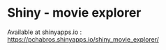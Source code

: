 # Shiny - movie explorer

Available at shinyapps.io : https://pchabros.shinyapps.io/shiny_movie_explorer/
